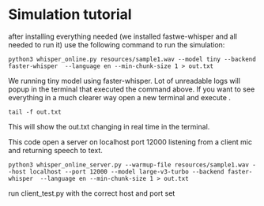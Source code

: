 # Simulation tutorial

after installing everything needed (we installed fastwe-whisper and all needed to run it) use the following command to run the simulation: 

```
python3 whisper_online.py resources/sample1.wav --model tiny --backend faster-whisper  --language en --min-chunk-size 1 > out.txt
```

We running tiny model using faster-whisper. 
Lot of unreadable logs will popup in the terminal that executed the command above. If you want to see everything in a much clearer way open a new terminal and execute .

```
tail -f out.txt
```

This will show the out.txt changing in real time in the terminal.

This code open a server on localhost port 12000 listening from a client mic and returning speech to text.  
```
python3 whisper_online_server.py --warmup-file resources/sample1.wav --host localhost --port 12000 --model large-v3-turbo --backend faster-whisper  --language en --min-chunk-size 1 > out.txt
```

run client_test.py with the correct host and port set 
